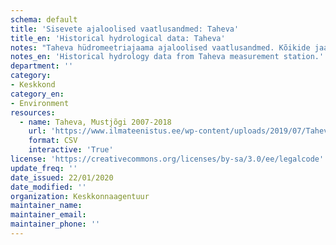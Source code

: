 ```yaml
---
schema: default
title: 'Sisevete ajaloolised vaatlusandmed: Taheva'
title_en: 'Historical hydrological data: Taheva'
notes: "Taheva hüdromeetriajaama ajaloolised vaatlusandmed. Kõikide jaamade andmed on Riigi Ilmateenistuse <a href=\"http://www.ilmateenistus.ee/siseveed/ajaloolised-vaatlusandmed/\">kodulehelt</a> tasuta kõigile kättesaadavad. Arvutatud on pikaajalised keskmised ja ajaloolised maksimaalsed/minimaalsed vooluhulgad."
notes_en: 'Historical hydrology data from Taheva measurement station.'
department: ''
category:
- Keskkond
category_en:
- Environment
resources:
  - name: Taheva, Mustjõgi 2007-2018
    url: 'https://www.ilmateenistus.ee/wp-content/uploads/2019/07/Taheva-2007-2018.csv'
    format: CSV
    interactive: 'True'
license: 'https://creativecommons.org/licenses/by-sa/3.0/ee/legalcode'
update_freq: ''
date_issued: 22/01/2020
date_modified: ''
organization: Keskkonnaagentuur
maintainer_name: 
maintainer_email:
maintainer_phone: ''
---
```

